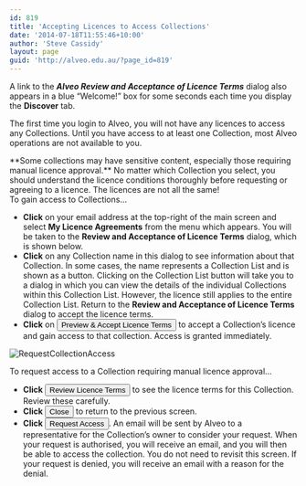 ```yaml
---
id: 819
title: 'Accepting Licences to Access Collections'
date: '2014-07-18T11:55:46+10:00'
author: 'Steve Cassidy'
layout: page
guid: 'http://alveo.edu.au/?page_id=819'
---
```


A link to the ***Alveo Review and Acceptance of Licence Terms*** dialog also appears in a blue “Welcome!” box for some seconds each time you display the **Discover** tab.

The first time you login to Alveo, you will not have any licences to access any Collections. Until you have access to at least one Collection, most Alveo operations are not available to you.

<div class="alert alert-warning">**Some collections may have sensitive content, especially those requiring manual licence approval.**  
No matter which Collection you select, you should understand the licence conditions thoroughly before requesting or agreeing to a licence. The licences are not all the same! </div>To gain access to Collections…

- **Click** on your email address at the top-right of the main screen and select **My Licence Agreements** from the menu which appears. You will be taken to the **Review and Acceptance of Licence Terms** dialog, which is shown below.
- **Click** on any Collection name in this dialog to see information about that Collection. In some cases, the name represents a Collection List and is shown as a button. Clicking on the Collection List button will take you to a dialog in which you can view the details of the individual Collections within this Collection List. However, the licence still applies to the entire Collection List. Return to the **Review and Acceptance of Licence Terms** dialog to accept the licence terms.
- **Click** on <button class="btn btn-default" type="button">Preview &amp; Accept Licence Terms</button> to accept a Collection’s licence and gain access to that collection. Access is granted immediately.

![RequestCollectionAccess](http://bigasc.science.mq.edu.au/wp-content/uploads/2014/07/RequestCollectionAccess.png)

To request access to a Collection requiring manual licence approval…

- **Click** <button class="btn btn-default" type="button">Review Licence Terms</button> to see the licence terms for this Collection. Review these carefully.
- **Click** <button class="btn btn-default" type="button">Close</button> to return to the previous screen.
- **Click** <button class="btn btn-default" type="button">Request Access</button>. An email will be sent by Alveo to a representative for the Collection’s owner to consider your request. When your request is authorised, you will receive an email, and you will then be able to access the collection. You do not need to revisit this screen. If your request is denied, you will receive an email with a reason for the denial.